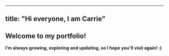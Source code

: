 
---
title: "Hi everyone, I am Carrie"
---

## Welcome to my portfolio!

**I’m always growing, exploring and updating, so I hope you’ll visit again! :)**
